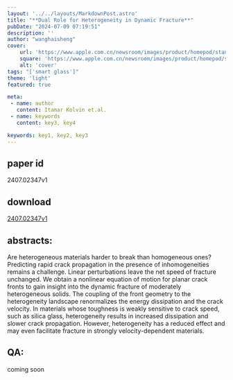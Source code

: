 ```yaml
---
layout: '../../layouts/MarkdownPost.astro'
title: "**Dual Role for Heterogeneity in Dynamic Fracture**"
pubDate: "2024-07-09 07:19:51"
description: ''
author: "wanghaisheng"
cover:
    url: 'https://www.apple.com.cn/newsroom/images/product/homepod/standard/Apple-HomePod-hero-230118_big.jpg.large_2x.jpg'
    square: 'https://www.apple.com.cn/newsroom/images/product/homepod/standard/Apple-HomePod-hero-230118_big.jpg.large_2x.jpg'
    alt: 'cover'
tags: "['smart glass']" 
theme: 'light'
featured: true

meta:
 - name: author
   content: Itamar Kolvin et.al.
 - name: keywords
   content: key3, key4

keywords: key1, key2, key3
---
```


## paper id
2407.02347v1
## download
[2407.02347v1](http://arxiv.org/abs/2407.02347v1)
## abstracts:
Are heterogeneous materials harder to break than homogeneous ones? Predicting rapid crack propagation in the presence of inhomogeneities remains a challenge. Linear perturbations leave the net speed of fracture unchanged. We obtain a nonlinear equation of motion for planar crack fronts to gain insight into the dynamic fracture of moderately heterogeneous solids. The coupling of the front geometry to the heterogeneity landscape renormalizes the energy dissipation and the crack velocity. In materials whose toughness is weakly sensitive to crack speed, such as silica glass, heterogeneity results in increased dissipation and slower crack propagation. However, heterogeneity has a reduced effect and may even facilitate fracture in strongly velocity-dependent materials.
## QA:
coming soon
